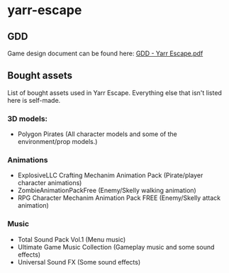 # yarr-escape

## GDD
Game design document can be found here: [GDD - Yarr Escape.pdf](GDD%20-%20Yarr%20Escape.pdf)

## Bought assets
List of bought assets used in Yarr Escape. Everything else that isn't listed here is self-made.

### 3D models:
- Polygon Pirates (All character models and some of the environment/prop models.)

### Animations
- ExplosiveLLC Crafting Mechanim Animation Pack (Pirate/player character animations)
- ZombieAnimationPackFree (Enemy/Skelly walking animation)
- RPG Character Mechanim Animation Pack FREE (Enemy/Skelly attack animation)

### Music
- Total Sound Pack Vol.1 (Menu music)
- Ultimate Game Music Collection (Gameplay music and some sound effects)
- Universal Sound FX (Some sound effects)


